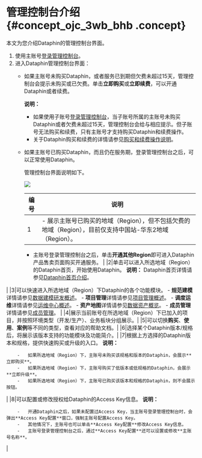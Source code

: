 # 管理控制台介绍 {#concept_ojc_3wb_bhb .concept}

本文为您介绍Dataphin的管理控制台界面。

1.  使用主账号[登录管理控制台](https://dataphin.console.aliyun.com/workingArea)。
2.  进入Dataphin管理控制台界面：
    -   如果主账号未购买Dataphin，或者服务已到期但欠费未超过15天，管理控制台会提示未购买或已欠费。单击**立即购买**或**立即续费**，可以开通Dataphin或者续费。

        **说明：** 

        -   如果使用子账号[登录管理控制台](https://dataphin.console.aliyun.com/workingArea)，当子账号所属的主账号未购买Dataphin或者欠费未超过15天，管理控制台会给与相应提示。但子账号无法购买和续费，只有主账号才支持购买Dataphin和续费操作。
        -   关于Dataphin购买和续费的详情请参见[购买和续费操作说明](../../../../intl.zh-CN/产品定价/购买和续费操作说明.md#)。
    -   如果主账号已购买Dataphin，而且仍在服务期，登录管理控制台之后，可以正常使用Dataphin。

        管理控制台界面说明如下。

        ![](http://static-aliyun-doc.oss-cn-hangzhou.aliyuncs.com/assets/img/136245/156134647042015_zh-CN.png)

        |编号|说明|
        |--|--|
        |1|         -   展示主账号已购买的地域（Region），但不包括欠费的地域（Region），目前仅支持中国站-华东2地域（Region）。
        -   主账号登录管理控制台之后，单击**开通其他Region**即可进入Dataphin产品售卖页面购买开通服务。
 |
        |2|单击可以进入所选地域（Region）的Dataphin首页，开始使用Dataphin。 **说明：** Dataphin首页详情请参见[Dataphin首页介绍](intl.zh-CN/用户指南/界面引导/Dataphin首页介绍.md#)。

 |
        |3|可以快速进入所选地域（Region）下Dataphin的各个功能模块。         -   **规范建模**详情请参见[数据建模研发概述](intl.zh-CN/用户指南/数据建模研发/数据建模研发概述.md#)。
        -   **项目管理**详情请参见[项目管理概述](intl.zh-CN/用户指南/数仓规划/项目管理/项目管理概述.md#)。
        -   **调度运维**详情请参见[运维中心概述](intl.zh-CN/用户指南/运维中心/运维中心概述.md#)。
        -   **资产地图**详情请参见[数据资产概览](intl.zh-CN/用户指南/数据资产/数据资产概览.md#)。
        -   **成员管理**详情请参见[成员管理](intl.zh-CN/用户指南/管理中心/成员管理.md#)。
 |
        |4|展示当前账号在所选地域（Region）下已加入的项目，并按照环境类型（开发/生产）、业务板块分组展示。|
        |5|可以切换**购买**、**使用**、**案例**等不同的类型，查看对应的帮助文档。|
        |6|选择某个Dataphin版本/规格后，将展示该版本支持的功能模块及功能简介。|
        |7|根据上方选择的Dataphin版本和规格，提供快速购买或升级的入口。 **说明：** 

        -   如果所选地域（Region）下，主账号未购买该规格和版本的Dataphin，会展示**立即购买**。
        -   如果所选地域（Region）下，主账号购买了低版本或低规格的Dataphin，会展示**立即升级**。
        -   如果所选地域（Region）下，主账号已购买该版本和规格的Dataphin，则不会展示按钮。
 |
        |8|可以配置或修改授权给Dataphin的Access Key信息。 **说明：** 

        -   开通Dataphin之后，如果未配置过Access Key，当主账号登录管理控制台时，会弹出**Access Key配置**窗口，强制主账号配置Access Key。
        -   其他情况下，主账号也可以单击**Access Key配置**修改Access Key信息。
        -   主账号登录管理控制台之后，通过**Access Key配置**还可以设置或修改**主账号名称**。
 |


